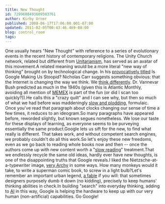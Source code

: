 ```yaml
---
title: New Thought
id: 7299608493609503761
author: Kirby Urner
published: 2008-06-17T17:06:00.001-07:00
updated: 2011-02-05T00:43:46.469-08:00
blog: control_room
tags: 
---
```


One usually hears "New Thought" with reference to a series of evolutionary events in the recent history of contemporary religions.  The Unity Church network, related but different from [Unitarianism](http://worldgame.blogspot.com/2008/06/literary-investigation.html), has served as an avatar of this movement.A related meaning would be a more literal "new way of thinking" brought on by technological change.  In his [provocatively titled](http://worldgame.blogspot.com/2008/06/random-zine-covers.html) Is Google Making Us Stoopid? Nicholas Carr suggests something obvious:  that the Internet is changing the way we think.  We [think differently](http://worldgame.blogspot.com/2008/06/staying-weird-in-portland.html).  Dr. Vannevar Bush predicted as much in the 1940s (given this is Atlantic Monthly, avoiding all mention of [MEMEX](http://www.google.com/search?hl=en&q=+MEMEX) is part of the fun (or did I scan too quickly?)).He calls this a "crazy quilt" and I can see why, but then so much of what we had before was maddeningly [slow and plodding](http://controlroom.blogspot.com/2006/02/boosting-bandwidth.html), formulaic.  Once you've read that paragraph about clocks changing our sense of time a few times, it reduces to an ideogram.So many paragraphs have appeared before, reworded slightly, but known segues nonetheless.  We lose our taste for these displays of learning, as everyone seems to be purveying essentially the same product.Google lets us sift for the new, to find what really is different.  That takes work, and without competent search engines, we probably couldn't do all this work.So let's enjoy these new freedoms, even as we go back to reading whole books now and then -- once the authors come up with new content worth a "[slow reading](http://schwitzsplinters.blogspot.com/2007/12/should-philosophy-be-read-slowly.html)" treatment.That we endlessly recycle the same old ideas, hardly ever have new thoughts, is one of the disappointing truths that Google reveals.I liked the Nietzsche-at-a-typewriter image, [very Archy](http://www.donmarquis.com/archy/) in some ways. How many monkeys would it take, to write a superman comic book, to screw in a light bulb?Let's remember an important urban legend, [a fable](http://www.utdallas.edu/~liebowit/keys1.html) if you will:  that sometimes designers purposely dumb it down (no kidding), precisely to keep humans' thinking abilities in check.In building "search" into everyday thinking, adding to [AI](http://mybizmo.blogspot.com/2008/04/philosophy-posting.html) in this way, Google is helping the hardware to keep up with our very human (non-artificial) capabilities.  Go Google!